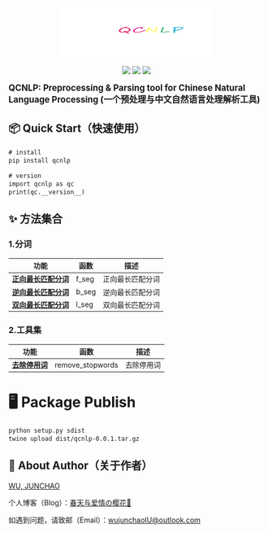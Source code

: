 
<p align="center">
    <a alt="jionlp logo">
        <img src="image/QCNLP_LOGO.png" style="width:300px;height:100px">
    </a>
</p>
<p align="center">
    <a alt="License">
        <img src="https://img.shields.io/github/license/junchaoIU/QCNLP?color=crimson" /></a>
    <a alt="Version">
        <img src="https://img.shields.io/badge/version-0.0.1-green" /></a>
    <a href="https://github.com/junchaoIU/QCNLP/pulse" alt="Activity">
        <img src="https://img.shields.io/github/commit-activity/m/junchaoIU/QCNLP?color=blue" /></a>
</p>

**<big>QCNLP: Preprocessing &amp; Parsing tool for Chinese Natural Language Processing (一个预处理与中文自然语言处理解析工具)</big>**

## 📦 Quick Start（快速使用）
```shell
# install
pip install qcnlp
```

```shell
# version
import qcnlp as qc
print(qc.__version__)
```

## ✨ 方法集合
### 1.分词
| 功能   | 函数    | 描述       |
|--------|-------|----------|
|[**正向最长匹配分词**](../../wiki/分词-说明文档#正向最长匹配分词) | f_seg | 正向最长匹配分词 |
|[**逆向最长匹配分词**](../../wiki/分词-说明文档#逆向最长匹配分词) | b_seg | 逆向最长匹配分词 |
|[**双向最长匹配分词**](../../wiki/分词-说明文档#双向最长匹配分词) | l_seg | 双向最长匹配分词 |

### 2.工具集
| 功能   | 函数    | 描述       |
|--------|-------|----------|
|[**去除停用词**](../../wiki/分词-说明文档#去除停用词) | remove_stopwords | 去除停用词 |


# 🖥 Package Publish
``` shell
python setup.py sdist  
twine upload dist/qcnlp-0.0.1.tar.gz
```

## 🌸 About Author（关于作者）
[WU, JUNCHAO](https://github.com/junchaoIU)

个人博客（Blog）：[春天与爱情の樱花🌸](https://www.wujunchao.top)

如遇到问题，请致邮（Email）：wujunchaoIU@outlook.com